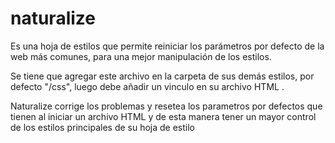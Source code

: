 # naturalize
Es una hoja de estilos que permite reiniciar los parámetros por defecto de la web más comunes, para una mejor manipulación de los estilos.

Se tiene que agregar este archivo en la carpeta de sus demás estilos, por defecto "/css", luego debe añadir un vinculo en su archivo HTML <link rel="stylesheet" href="/css/naturalize.css">.

Naturalize corrige los problemas y resetea los parametros por defectos que tienen al iniciar un archivo HTML y de esta manera tener un mayor control de los estilos principales de su hoja de estilo
